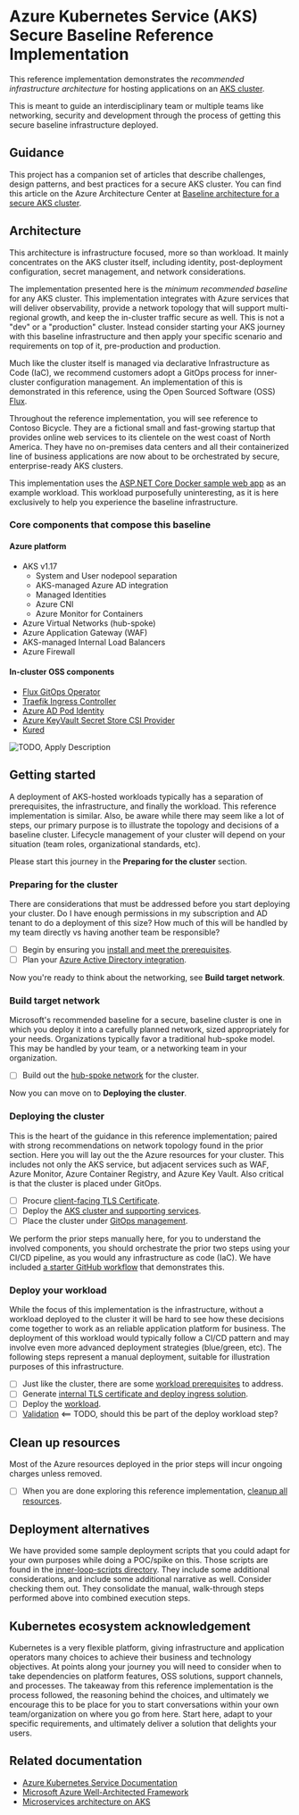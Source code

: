 # Azure Kubernetes Service (AKS) Secure Baseline Reference Implementation

This reference implementation demonstrates the _recommended infrastructure architecture_ for hosting applications on an [AKS cluster](https://azure.microsoft.com/services/kubernetes-service).

This is meant to guide an interdisciplinary team or multiple teams like networking, security and development through the process of getting this secure baseline infrastructure deployed.

## Guidance

This project has a companion set of articles that describe challenges, design patterns, and best practices for a secure AKS cluster. You can find this article on the Azure Architecture Center at [Baseline architecture for a secure AKS cluster](https://docs.microsoft.com/azure/architecture/reference-architectures/containers/aks/secure-baseline/).

## Architecture

This architecture is infrastructure focused, more so than workload. It mainly concentrates on the AKS cluster itself, including identity, post-deployment configuration, secret management, and network considerations.

The implementation presented here is the _minimum recommended baseline_ for any AKS cluster. This implementation integrates with Azure services that will deliver observability, provide a network topology that will support multi-regional growth, and keep the in-cluster traffic secure as well. This is not a "dev" or a "production" cluster. Instead consider starting your AKS journey with this baseline infrastructure and then apply your specific scenario and requirements on top of it, pre-production and production.

Much like the cluster itself is managed via declarative Infrastructure as Code (IaC), we recommend customers adopt a GitOps process for inner-cluster configuration management. An implementation of this is demonstrated in this reference, using the Open Sourced Software (OSS) [Flux](https://fluxcd.io).

Throughout the reference implementation, you will see reference to Contoso Bicycle.  They are a fictional small and fast-growing startup that provides online web services to its clientele on the west coast of North America. They have no on-premises data centers and all their containerized line of business applications are now about to be orchestrated by secure, enterprise-ready AKS clusters.

This implementation uses the [ASP.NET Core Docker sample web app](https://github.com/dotnet/dotnet-docker/tree/master/samples/aspnetapp) as an example workload. This workload purposefully uninteresting, as it is here exclusively to help you experience the baseline infrastructure.

### Core components that compose this baseline

#### Azure platform

* AKS v1.17
  * System and User nodepool separation
  * AKS-managed Azure AD integration
  * Managed Identities
  * Azure CNI
  * Azure Monitor for Containers
* Azure Virtual Networks (hub-spoke)
* Azure Application Gateway (WAF)
* AKS-managed Internal Load Balancers
* Azure Firewall

#### In-cluster OSS components

* [Flux GitOps Operator](https://fluxcd.io)
* [Traefik Ingress Controller](https://docs.microsoft.com/azure/dev-spaces/how-to/ingress-https-traefik)
* [Azure AD Pod Identity](https://github.com/Azure/aad-pod-identity)
* [Azure KeyVault Secret Store CSI Provider](https://github.com/Azure/secrets-store-csi-driver-provider-azure)
* [Kured](https://docs.microsoft.com/azure/aks/node-updates-kured)

![TODO, Apply Description](https://docs.microsoft.com/azure/architecture/reference-architectures/containers/aks/secure-baseline/images/baseline-network-topology.png)

## Getting started

A deployment of AKS-hosted workloads typically has a separation of prerequisites, the infrastructure, and finally the workload. This reference implementation is similar. Also, be aware while there may seem like a lot of steps, our primary purpose is to illustrate the topology and decisions of a baseline cluster. Lifecycle management of your cluster will depend on your situation (team roles, organizational standards, etc).

Please start this journey in the **Preparing for the cluster** section.

### Preparing for the cluster

There are considerations that must be addressed before you start deploying your cluster. Do I have enough permissions in my subscription and AD tenant to do a deployment of this size? How much of this will be handled by my team directly vs having another team be responsible?

* [ ] Begin by ensuring you [install and meet the prerequisites](./01-prerequisites.md).
* [ ] Plan your [Azure Active Directory integration](./02-aad.md).

Now you're ready to think about the networking, see **Build target network**.

### Build target network

Microsoft's recommended baseline for a secure, baseline cluster is one in which you deploy it into a carefully planned network, sized appropriately for your needs. Organizations typically favor a traditional hub-spoke model. This may be handled by your team, or a networking team in your organization.

* [ ] Build out the [hub-spoke network](./03-networking.md) for the cluster.

Now you can move on to **Deploying the cluster**.

### Deploying the cluster

This is the heart of the guidance in this reference implementation; paired with strong recommendations on network topology found in the prior section. Here you will lay out the the Azure resources for your cluster. This includes not only the AKS service, but adjacent services such as WAF, Azure Monitor, Azure Container Registry, and Azure Key Vault. Also critical is that the cluster is placed under GitOps.

* [ ] Procure [client-facing TLS Certificate](./04-client-tls.md).
* [ ] Deploy the [AKS cluster and supporting services](./04-aks-cluster.md).
* [ ] Place the cluster under [GitOps management](./05-gitops.md).

We perform the prior steps manually here, for you to understand the involved components, you should orchestrate the prior two steps using your CI/CD pipeline, as you would any infrastructure as code (IaC). We have included [a starter GitHub workflow](./TODO) that demonstrates this.

### Deploy your workload

While the focus of this implementation is the infrastructure, without a workload deployed to the cluster it will be hard to see how these decisions come together to work as an reliable application platform for business. The deployment of this workload would typically follow a CI/CD pattern and may involve even more advanced deployment strategies (blue/green, etc). The following steps represent a manual deployment, suitable for illustration purposes of this infrastructure.

* [ ] Just like the cluster, there are some [workload prerequisites](./06-workload-prerequisites.md) to address.
* [ ] Generate [internal TLS certificate and deploy ingress solution](./07-secret-managment-and-ingress-controller.md).
* [ ] Deploy the [workload](./08-workload.md).
* [ ] [Validation](./09-validation.md) <== TODO, should this be part of the deploy workload step?

## Clean up resources

Most of the Azure resources deployed in the prior steps will incur ongoing charges unless removed.

* [ ] When you are done exploring this reference implementation, [cleanup all resources](./10-cleanup.md).

## Deployment alternatives

We have provided some sample deployment scripts that you could adapt for your own purposes while doing a POC/spike on this. Those scripts are found in the [inner-loop-scripts directory](./inner-loop-scripts). They include some additional considerations, and include some additional narrative as well. Consider checking them out. They consolidate the manual, walk-through steps performed above into combined execution steps.

## Kubernetes ecosystem acknowledgement

Kubernetes is a very flexible platform, giving infrastructure and application operators many choices to achieve their business and technology objectives. At points along your journey you will need to consider when to take dependencies on platform features, OSS solutions, support channels, and processes. The takeaway from this reference implementation is the process followed, the reasoning behind the choices, and ultimately we encourage this to be place for you to start conversations within your own team/organization on where you go from here. Start here, adapt to your specific requirements, and ultimately deliver a solution that delights your users.

## Related documentation

* [Azure Kubernetes Service Documentation](https://docs.microsoft.com/azure/aks/)
* [Microsoft Azure Well-Architected Framework](https://docs.microsoft.com/azure/architecture/framework/)
* [Microservices architecture on AKS](https://docs.microsoft.com/azure/architecture/reference-architectures/microservices/aks)
